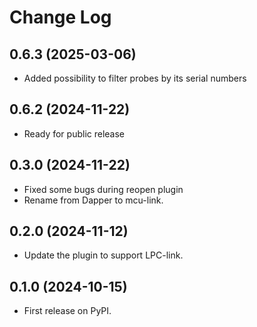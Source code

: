 
Change Log
==========

0.6.3 (2025-03-06)
------------------

* Added possibility to filter probes by its serial numbers

0.6.2 (2024-11-22)
------------------

* Ready for public release


0.3.0 (2024-11-22)
------------------

* Fixed some bugs during reopen plugin
* Rename from Dapper to mcu-link.

0.2.0 (2024-11-12)
------------------

* Update the plugin to support LPC-link.


0.1.0 (2024-10-15)
------------------

* First release on PyPI.

